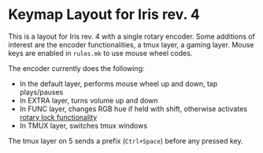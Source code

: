 # Keymap Layout for Iris rev. 4

This is a layout for Iris rev. 4 with a single rotary encoder. Some additions
of interest are the encoder functionalities, a tmux layer, a gaming layer.
Mouse keys are enabled in `rules.mk` to use mouse wheel codes.

The encoder currently does the following:
- In the default layer, performs mouse wheel up and down, tap plays/pauses
- In EXTRA layer, turns volume up and down
- In FUNC layer, changes RGB hue if held with shift, otherwise activates
  [rotary lock functionality](https://gist.github.com/caksoylar/2b7396b7c3def3d5735fa5edbb6c98b0)
- In TMUX layer, switches tmux windows

The tmux layer on 5 sends a prefix (`Ctrl+Space`) before any pressed key.
